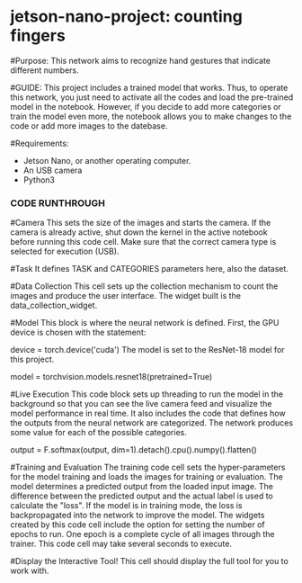 # jetson-nano-project: counting fingers

#Purpose: This network aims to recognize hand gestures that indicate different numbers.

#GUIDE:
This project includes a trained model that works. Thus, to operate this network, you just need to activate all the codes and load the pre-trained model in the notebook. However, if you decide to add more categories or train the model even more, the notebook allows you to make changes to the code or add more images to the datebase.

#Requirements:
- Jetson Nano, or another operating computer. 
- An USB camera
- Python3

### CODE RUNTHROUGH ###

#Camera
This sets the size of the images and starts the camera. If the camera is already active, shut down the kernel in the active notebook before running this code cell. Make sure that the correct camera type is selected for execution (USB). 

#Task
It defines TASK and CATEGORIES parameters here, also the dataset. 

#Data Collection
This cell sets up the collection mechanism to count the images and produce the user interface. The widget built is the data_collection_widget. 

#Model
This block is where the neural network is defined. First, the GPU device is chosen with the statement:

device = torch.device('cuda')
The model is set to the ResNet-18 model for this project. 

model = torchvision.models.resnet18(pretrained=True)

#Live Execution
This code block sets up threading to run the model in the background so that you can see the live camera feed and visualize the model performance in real time. It also includes the code that defines how the outputs from the neural network are categorized. The network produces some value for each of the possible categories. 

output = F.softmax(output, dim=1).detach().cpu().numpy().flatten()

#Training and Evaluation
The training code cell sets the hyper-parameters for the model training and loads the images for training or evaluation. The model determines a predicted output from the loaded input image. The difference between the predicted output and the actual label is used to calculate the "loss". If the model is in training mode, the loss is backpropagated into the network to improve the model. The widgets created by this code cell include the option for setting the number of epochs to run. One epoch is a complete cycle of all images through the trainer. This code cell may take several seconds to execute.

#Display the Interactive Tool!
This cell should display the full tool for you to work with. 
